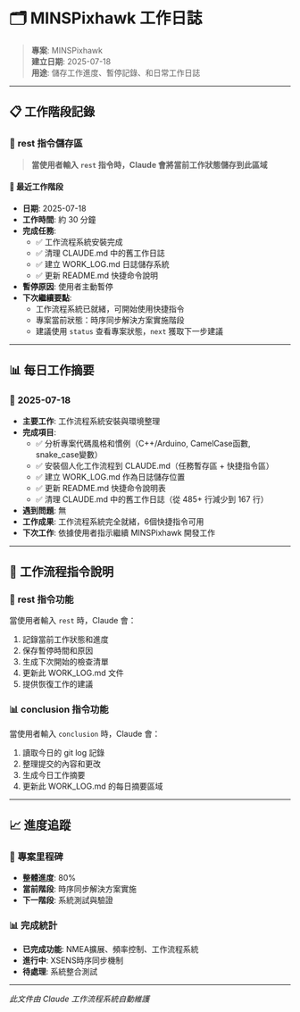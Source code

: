 # 🗂️ MINSPixhawk 工作日誌

> **專案**: MINSPixhawk  
> **建立日期**: 2025-07-18  
> **用途**: 儲存工作進度、暫停記錄、和日常工作日誌

---

## 📋 工作階段記錄

### 🔄 **rest 指令儲存區**
> **當使用者輸入 `rest` 指令時，Claude 會將當前工作狀態儲存到此區域**

#### 📅 **最近工作階段**
- **日期**: 2025-07-18
- **工作時間**: 約 30 分鐘
- **完成任務**: 
  - ✅ 工作流程系統安裝完成
  - ✅ 清理 CLAUDE.md 中的舊工作日誌
  - ✅ 建立 WORK_LOG.md 日誌儲存系統
  - ✅ 更新 README.md 快捷命令說明
- **暫停原因**: 使用者主動暫停
- **下次繼續要點**: 
  - 工作流程系統已就緒，可開始使用快捷指令
  - 專案當前狀態：時序同步解決方案實施階段
  - 建議使用 `status` 查看專案狀態，`next` 獲取下一步建議 

---

## 📊 每日工作摘要

### 📅 **2025-07-18**
- **主要工作**: 工作流程系統安裝與環境整理
- **完成項目**: 
  - ✅ 分析專案代碼風格和慣例（C++/Arduino, CamelCase函數, snake_case變數）
  - ✅ 安裝個人化工作流程到 CLAUDE.md（任務暫存區 + 快捷指令區）
  - ✅ 建立 WORK_LOG.md 作為日誌儲存位置
  - ✅ 更新 README.md 快捷命令說明表
  - ✅ 清理 CLAUDE.md 中的舊工作日誌（從 485+ 行減少到 167 行）
- **遇到問題**: 無
- **工作成果**: 工作流程系統完全就緒，6個快捷指令可用
- **下次工作**: 依據使用者指示繼續 MINSPixhawk 開發工作

---

## 🚀 工作流程指令說明

### 📌 **rest 指令功能**
當使用者輸入 `rest` 時，Claude 會：
1. 記錄當前工作狀態和進度
2. 保存暫停時間和原因
3. 生成下次開始的檢查清單
4. 更新此 WORK_LOG.md 文件
5. 提供恢復工作的建議

### 📊 **conclusion 指令功能**
當使用者輸入 `conclusion` 時，Claude 會：
1. 讀取今日的 git log 記錄
2. 整理提交的內容和更改
3. 生成今日工作摘要
4. 更新此 WORK_LOG.md 的每日摘要區域

---

## 📈 進度追蹤

### 🎯 **專案里程碑**
- **整體進度**: 80%
- **當前階段**: 時序同步解決方案實施
- **下一階段**: 系統測試與驗證

### 📊 **完成統計**
- **已完成功能**: NMEA擴展、頻率控制、工作流程系統
- **進行中**: XSENS時序同步機制
- **待處理**: 系統整合測試

---

*此文件由 Claude 工作流程系統自動維護*